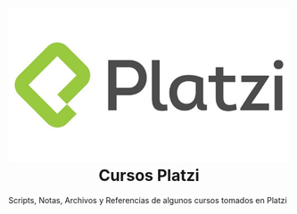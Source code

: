 <h1 align="center">
  <img src="platzi.jpg">
  <br/>
  Cursos Platzi
  <br>
</h1>

Scripts, Notas, Archivos y Referencias de algunos cursos tomados en Platzi

